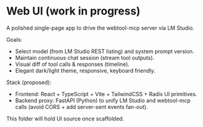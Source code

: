 # Web UI (work in progress)

A polished single-page app to drive the webtool-mcp server via LM Studio.

Goals:
- Select model (from LM Studio REST listing) and system prompt version.
- Maintain continuous chat session (stream tool outputs).
- Visual diff of tool calls & responses (timeline).
- Elegant dark/light theme, responsive, keyboard friendly.

Stack (proposed):
- Frontend: React + TypeScript + Vite + TailwindCSS + Radix UI primitives.
- Backend proxy: FastAPI (Python) to unify LM Studio and webtool-mcp calls (avoid CORS + add server-sent events fan-out).

This folder will hold UI source once scaffolded.
